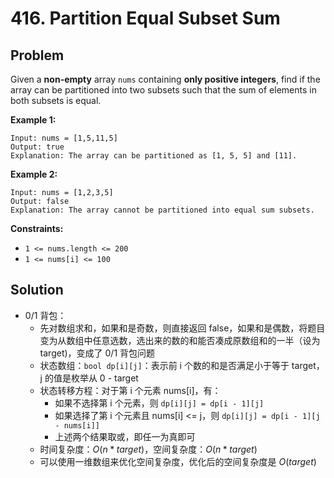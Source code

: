 # 416. Partition Equal Subset Sum
## Problem
Given a **non-empty** array `nums` containing **only positive integers**, find if the array can be partitioned into two subsets such that the sum of elements in both subsets is equal.

 

**Example 1:**

```
Input: nums = [1,5,11,5]
Output: true
Explanation: The array can be partitioned as [1, 5, 5] and [11].
```

**Example 2:**

```
Input: nums = [1,2,3,5]
Output: false
Explanation: The array cannot be partitioned into equal sum subsets.
```

 

**Constraints:**

- `1 <= nums.length <= 200`
- `1 <= nums[i] <= 100`

## Solution

- 0/1 背包：
  - 先对数组求和，如果和是奇数，则直接返回 false，如果和是偶数，将题目变为从数组中任意选数，选出来的数的和能否凑成原数组和的一半（设为 target)，变成了 0/1 背包问题
  - 状态数组：`bool dp[i][j]`：表示前 i 个数的和是否满足小于等于 target，j 的值是枚举从 0 - target
  - 状态转移方程：对于第 i 个元素 nums[i]，有：
    - 如果不选择第 i 个元素，则 `dp[i][j] = dp[i - 1][j]`
    - 如果选择了第 i 个元素且 nums[i] <= j，则 `dp[i][j] = dp[i - 1][j - nums[i]]`
    - 上述两个结果取或，即任一为真即可
  - 时间复杂度：$O(n * target)$，空间复杂度：$O(n * target)$
  - 可以使用一维数组来优化空间复杂度，优化后的空间复杂度是 $O(target)$


